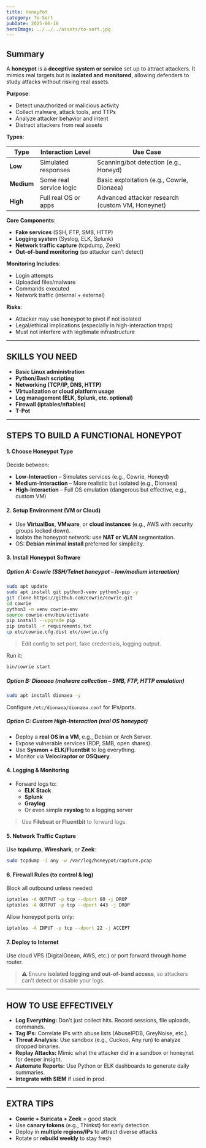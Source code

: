 ```yaml
---
title: HoneyPot
category: To-Sort
pubDate: 2025-06-16
heroImage: ../../../assets/to-sort.jpg
---
```


## Summary

A **honeypot** is a **deceptive system or service** set up to attract attackers. It mimics real targets but is **isolated and monitored**, allowing defenders to study attacks without risking real assets.

**Purpose**:
- Detect unauthorized or malicious activity    
- Collect malware, attack tools, and TTPs
- Analyze attacker behavior and intent
- Distract attackers from real assets

**Types**:

| Type       | Interaction Level       | Use Case                                         |
| ---------- | ----------------------- | ------------------------------------------------ |
| **Low**    | Simulated responses     | Scanning/bot detection (e.g., Honeyd)            |
| **Medium** | Some real service logic | Basic exploitation (e.g., Cowrie, Dionaea)       |
| **High**   | Full real OS or apps    | Advanced attacker research (custom VM, Honeynet) |

**Core Components**:
- **Fake services** (SSH, FTP, SMB, HTTP)
- **Logging system** (Syslog, ELK, Splunk)
- **Network traffic capture** (tcpdump, Zeek)
- **Out-of-band monitoring** (so attacker can’t detect)

**Monitoring Includes**:
- Login attempts
- Uploaded files/malware
- Commands executed
- Network traffic (internal + external)

**Risks**:
- Attacker may use honeypot to pivot if not isolated
- Legal/ethical implications (especially in high-interaction traps)
- Must not interfere with legitimate infrastructure

---

## SKILLS YOU NEED

- **Basic Linux administration**
- **Python/Bash scripting**
- **Networking (TCP/IP, DNS, HTTP)**
- **Virtualization or cloud platform usage**
- **Log management (ELK, Splunk, etc. optional)**
- **Firewall (iptables/nftables)**
- **T-Pot**

---

## STEPS TO BUILD A FUNCTIONAL HONEYPOT

#### 1. **Choose Honeypot Type**
Decide between:
- **Low-Interaction** – Simulates services (e.g., Cowrie, Honeyd)
- **Medium-Interaction** – More realistic but isolated (e.g., Dionaea)
- **High-Interaction** – Full OS emulation (dangerous but effective, e.g., custom VM)

#### 2. **Setup Environment (VM or Cloud)**
- Use **VirtualBox**, **VMware**, or **cloud instances** (e.g., AWS with security groups locked down).
- Isolate the honeypot network: use **NAT or VLAN** segmentation.
- OS: **Debian minimal install** preferred for simplicity.
#### 3. **Install Honeypot Software**
##### Option A: **Cowrie** (SSH/Telnet honeypot – low/medium interaction)
```bash
sudo apt update
sudo apt install git python3-venv python3-pip -y
git clone https://github.com/cowrie/cowrie.git
cd cowrie
python3 -m venv cowrie-env
source cowrie-env/bin/activate
pip install --upgrade pip
pip install -r requirements.txt
cp etc/cowrie.cfg.dist etc/cowrie.cfg
```

> Edit config to set port, fake credentials, logging output.

Run it:
```bash
bin/cowrie start
```

##### Option B: **Dionaea** (malware collection – SMB, FTP, HTTP emulation)
```bash
sudo apt install dionaea -y
```
Configure `/etc/dionaea/dionaea.conf` for IPs/ports.

##### Option C: **Custom High-Interaction (real OS honeypot)**
- Deploy a **real OS in a VM**, e.g., Debian or Arch Server.
- Expose vulnerable services (RDP, SMB, open shares).
- Use **Sysmon + ELK/Fluentbit** to log everything.
- Monitor via **Velociraptor or OSQuery**.

#### 4. **Logging & Monitoring**
- Forward logs to:
    - **ELK Stack**
    - **Splunk**
    - **Graylog**
    - Or even simple **rsyslog** to a logging server
> Use **Filebeat or Fluentbit** to forward logs.

#### 5. **Network Traffic Capture**
Use **tcpdump**, **Wireshark**, or **Zeek**:
```bash
sudo tcpdump -i any -w /var/log/honeypot/capture.pcap
```

#### 6. **Firewall Rules (to control & log)**
Block all outbound unless needed:
```bash
iptables -A OUTPUT -p tcp --dport 80 -j DROP
iptables -A OUTPUT -p tcp --dport 443 -j DROP
```
Allow honeypot ports only:
```bash
iptables -A INPUT -p tcp --dport 22 -j ACCEPT
```

#### 7. **Deploy to Internet**
Use cloud VPS (DigitalOcean, AWS, etc.) or port forward through home router.

> ⚠️ Ensure **isolated logging and out-of-band access**, so attackers can’t detect or disable your logs.

---

## HOW TO USE EFFECTIVELY

- **Log Everything:** Don't just collect hits. Record sessions, file uploads, commands.
- **Tag IPs:** Correlate IPs with abuse lists (AbuseIPDB, GreyNoise, etc.).
- **Threat Analysis:** Use sandbox (e.g., Cuckoo, Any.run) to analyze dropped binaries.
- **Replay Attacks:** Mimic what the attacker did in a sandbox or honeynet for deeper insight.
- **Automate Reports:** Use Python or ELK dashboards to generate daily summaries.
- **Integrate with SIEM** if used in prod.

---

## EXTRA TIPS

- **Cowrie + Suricata + Zeek** = good stack
- Use **canary tokens** (e.g., Thinkst) for early detection
- Deploy in **multiple regions/IPs** to attract diverse attacks
- Rotate or **rebuild weekly** to stay fresh
